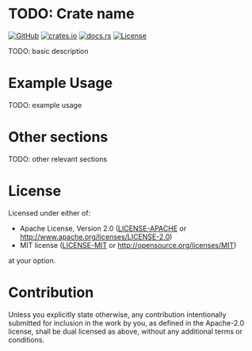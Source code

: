 # TODO: Crate name

<!-- Badges -->
<!-- TODO: update URLs -->
[![GitHub](https://img.shields.io/badge/Source-ijchen/crate-name-FFD639?labelColor=555555&logo=github)](https://github.com/ijchen/crate-name)
[![crates.io](https://img.shields.io/crates/v/crate-name?logo=rust)](https://crates.io/crates/crate-name)
[![docs.rs](https://img.shields.io/docsrs/crate-name?logo=docs.rs)](https://docs.rs/crate-name)
[![License](https://img.shields.io/crates/l/crate-name)](#)

TODO: basic description

# Example Usage

TODO: example usage

# Other sections

TODO: other relevant sections

# License

Licensed under either of:

- Apache License, Version 2.0 ([LICENSE-APACHE](LICENSE-APACHE) or
  <http://www.apache.org/licenses/LICENSE-2.0>)
- MIT license ([LICENSE-MIT](LICENSE-MIT) or
  <http://opensource.org/licenses/MIT>)

at your option.

# Contribution

Unless you explicitly state otherwise, any contribution intentionally submitted
for inclusion in the work by you, as defined in the Apache-2.0 license, shall be
dual licensed as above, without any additional terms or conditions.

<!--
docs.rs documentation links for rendered markdown (ex, on GitHub)
These are overridden when include_str!(..)'d in lib.rs
-->
<!-- ON_RELEASE: the below link(s) should be updated, and this comment removed -->
<!-- TODO: update crate-name -->
[`ExampleItem`]: https://docs.rs/crate-name/__CRATE_VERSION_HERE__/crate-name/struct.ExampleItem.html